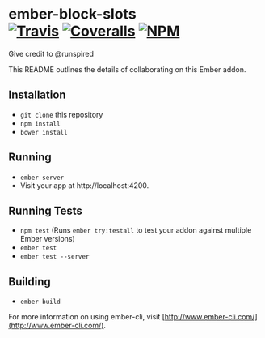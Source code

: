 [ci-img]: https://img.shields.io/travis/ciena-blueplanet/ember-block-slots.svg "Travis CI Build Status"
[ci-url]: https://travis-ci.org/ciena-blueplanet/ember-block-slots
[cov-img]: https://img.shields.io/coveralls/ciena-blueplanet/ember-block-slots.svg "Coveralls Code Coverage"
[cov-url]: https://coveralls.io/github/ciena-blueplanet/ember-block-slots
[npm-img]: https://img.shields.io/npm/v/ember-block-slots.svg "NPM Version"
[npm-url]: https://www.npmjs.com/package/ember-block-slots

# ember-block-slots <br /> [![Travis][ci-img]][ci-url] [![Coveralls][cov-img]][cov-url] [![NPM][npm-img]][npm-url]

Give credit to @runspired

This README outlines the details of collaborating on this Ember addon.

## Installation

* `git clone` this repository
* `npm install`
* `bower install`

## Running

* `ember server`
* Visit your app at http://localhost:4200.

## Running Tests

* `npm test` (Runs `ember try:testall` to test your addon against multiple Ember versions)
* `ember test`
* `ember test --server`

## Building

* `ember build`

For more information on using ember-cli, visit [http://www.ember-cli.com/](http://www.ember-cli.com/).
